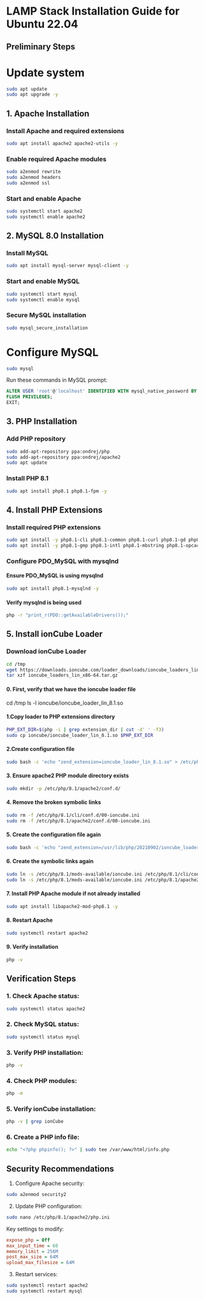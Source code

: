 # LAMP Stack Installation Guide for Ubuntu 22.04

## Preliminary Steps

# Update system
```bash
sudo apt update
sudo apt upgrade -y
```

## 1. Apache Installation


### Install Apache and required extensions
```bash
sudo apt install apache2 apache2-utils -y
```

### Enable required Apache modules
```bash
sudo a2enmod rewrite
sudo a2enmod headers
sudo a2enmod ssl
```

### Start and enable Apache
```bash
sudo systemctl start apache2
sudo systemctl enable apache2
```

## 2. MySQL 8.0 Installation


### Install MySQL
```bash
sudo apt install mysql-server mysql-client -y
```

### Start and enable MySQL
```bash
sudo systemctl start mysql
sudo systemctl enable mysql
```

### Secure MySQL installation
```bash
sudo mysql_secure_installation
```

# Configure MySQL

```bash
sudo mysql
```

Run these commands in MySQL prompt:
```sql
ALTER USER 'root'@'localhost' IDENTIFIED WITH mysql_native_password BY 'your_strong_password';
FLUSH PRIVILEGES;
EXIT;
```

## 3. PHP Installation

### Add PHP repository
```bash
sudo add-apt-repository ppa:ondrej/php
sudo add-apt-repository ppa:ondrej/apache2
sudo apt update
```
### Install PHP 8.1
```bash
sudo apt install php8.1 php8.1-fpm -y
```

## 4. Install PHP Extensions

### Install required PHP extensions
```bash
sudo apt install -y php8.1-cli php8.1-common php8.1-curl php8.1-gd php8.1-imap php8.1-mysql php8.1-xml php8.1-bcmath php8.1-fileinfo 
sudo apt install -y php8.1-gmp php8.1-intl php8.1-mbstring php8.1-opcache php8.1-soap php8.1-zip
```

### Configure PDO_MySQL with mysqlnd

#### Ensure PDO_MySQL is using mysqlnd
```bash
sudo apt install php8.1-mysqlnd -y
```

#### Verify mysqlnd is being used
```bash
php -r "print_r(PDO::getAvailableDrivers());"
```

## 5. Install ionCube Loader

### Download ionCube Loader
```bash
cd /tmp
wget https://downloads.ioncube.com/loader_downloads/ioncube_loaders_lin_x86-64.tar.gz
tar xzf ioncube_loaders_lin_x86-64.tar.gz
```
#### 0. First, verify that we have the ioncube loader file
cd /tmp
ls -l ioncube/ioncube_loader_lin_8.1.so

#### 1.Copy loader to PHP extensions directory

```bash
PHP_EXT_DIR=$(php -i | grep extension_dir | cut -d' ' -f3)
sudo cp ioncube/ioncube_loader_lin_8.1.so $PHP_EXT_DIR
```

#### 2.Create configuration file
```bash
sudo bash -c 'echo "zend_extension=ioncube_loader_lin_8.1.so" > /etc/php/8.1/mods-available/ioncube.ini'
```

#### 3. Ensure apache2 PHP module directory exists
```bash
sudo mkdir -p /etc/php/8.1/apache2/conf.d/
```

#### 4. Remove the broken symbolic links
```bash
sudo rm -f /etc/php/8.1/cli/conf.d/00-ioncube.ini
sudo rm -f /etc/php/8.1/apache2/conf.d/00-ioncube.ini
```

#### 5. Create the configuration file again
```bash
sudo bash -c 'echo "zend_extension=/usr/lib/php/20210902/ioncube_loader_lin_8.1.so" > /etc/php/8.1/mods-available/ioncube.ini'
```

#### 6. Create the symbolic links again
```bash
sudo ln -s /etc/php/8.1/mods-available/ioncube.ini /etc/php/8.1/cli/conf.d/00-ioncube.ini
sudo ln -s /etc/php/8.1/mods-available/ioncube.ini /etc/php/8.1/apache2/conf.d/00-ioncube.ini
```

#### 7. Install PHP Apache module if not already installed
```bash
sudo apt install libapache2-mod-php8.1 -y
```

#### 8. Restart Apache
```bash
sudo systemctl restart apache2
```

#### 9. Verify installation
```bash
php -v
```

## Verification Steps

### 1. Check Apache status:
```bash
sudo systemctl status apache2
```

### 2. Check MySQL status:
```bash
sudo systemctl status mysql
```

### 3. Verify PHP installation:
```bash
php -v
```

### 4. Check PHP modules:
```bash
php -m
```

### 5. Verify ionCube installation:
```bash
php -v | grep ionCube
```

### 6. Create a PHP info file:
```bash
echo "<?php phpinfo(); ?>" | sudo tee /var/www/html/info.php
```

## Security Recommendations

1. Configure Apache security:
```bash
sudo a2enmod security2
```

2. Update PHP configuration:
```bash
sudo nano /etc/php/8.1/apache2/php.ini
```

Key settings to modify:
```ini
expose_php = Off
max_input_time = 60
memory_limit = 256M
post_max_size = 64M
upload_max_filesize = 64M
```

3. Restart services:
```bash
sudo systemctl restart apache2
sudo systemctl restart mysql
```
